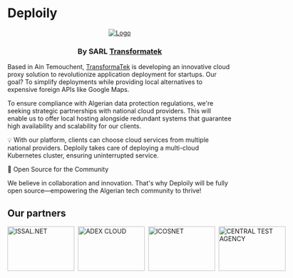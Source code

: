 # Deploily

<p align="center">
  <a href="https://deploily.cloud">
   <img src="https://console.deploily.cloud/_next/image?url=%2Fimages%2Flogo_name.png&w=1920&q=75" alt="Logo">
  </a>

  <h3 align="center">By SARL <a href="https://transformatek.dz">Transformatek</a></h3>
</p>

Based in Ain Temouchent, [TransformaTek](https://transformatek.dz) is developing an innovative cloud proxy solution to revolutionize application deployment for startups. Our goal? To simplify deployments while providing local alternatives to expensive foreign APIs like Google Maps.

To ensure compliance with Algerian data protection regulations, we're seeking strategic partnerships with national cloud providers. This will enable us to offer local hosting alongside redundant systems that guarantee high availability and scalability for our clients.

💡 With our platform, clients can choose cloud services from multiple national providers. Deploily takes care of deploying a multi-cloud Kubernetes cluster, ensuring uninterrupted service.

🎉 Open Source for the Community

We believe in collaboration and innovation. That's why Deploily will be fully open source—empowering the Algerian tech community to thrive!

## Our partners 

<div style="display: flex;">
  <div style="width:150px;height:150px">
    <a href="https://issal.dz" target="_blank">
      <img
        style="height:100px;object-fit:contain" width="150" height="100"
        alt="ISSAL.NET"
        src="https://deploily.cloud/images/issal_logo.png"
      />
    </a>
  </div>
  &nbsp;&nbsp;
  <div style="width:150px;height:150px">
    <a href="https://adexcloud.dz/" target="_blank">
      <img
        style="height:100px;object-fit:contain" width="150" height="100"
        alt="ADEX CLOUD"
        src="https://deploily.cloud/images/adex_logo.png"
      />
    </a>
  </div> 
  &nbsp;&nbsp;
  <div style="width:150px;height:150px">
    <a href="https://icosnet.com.dz/" target="_blank">
      <img
        style="height:100px;object-fit:contain" width="150" height="100"
        alt="ICOSNET"
        src="https://deploily.cloud/images/icosnet_logo.png"
      />
    </a>
  </div>
  &nbsp;&nbsp;
  <div style="width:150px;height:150px">
    <a href="https://www.linkedin.com/company/central-test-agengy/" target="_blank">
      <img
        style="height:100px;object-fit:contain" width="150" height="100"
        alt="CENTRAL TEST AGENCY"
        src="https://deploily.cloud/images/central-test-agency.jpeg"
      />
    </a>
  </div>
</div>
